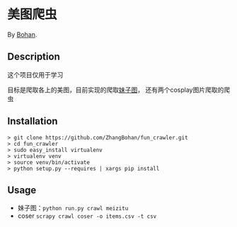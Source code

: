 # 美图爬虫

By [Bohan](https://github.com/ZhangBohan).

## Description

这个项目仅用于学习

目标是爬取各上的美图，目前实现的爬取[妹子图](http://www.meizitu.com/)，
还有两个cosplay图片爬取的爬虫

## Installation

    > git clone https://github.com/ZhangBohan/fun_crawler.git
    > cd fun_crawler
    > sudo easy_install virtualenv
    > virtualenv venv
    > source venv/bin/activate
    > python setup.py --requires | xargs pip install
    
## Usage

 * 妹子图：`python run.py crawl meizitu`
 * coser `scrapy crawl coser -o items.csv -t csv`